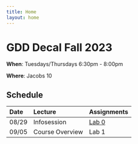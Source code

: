 ```yaml
---
title: Home
layout: home
---
```


# GDD Decal Fall 2023

**When**: Tuesdays/Thursdays 6:30pm - 8:00pm

**Where**: Jacobs 10

## Schedule

| Date         | Lecture           | Assignments|
|:-------------|:------------------|:-----------|
| 08/29        | Infosession       | [Lab 0](./pages/labs/lab0/lab0.md)    |
| 09/05       | Course Overview       | Lab 1      |

